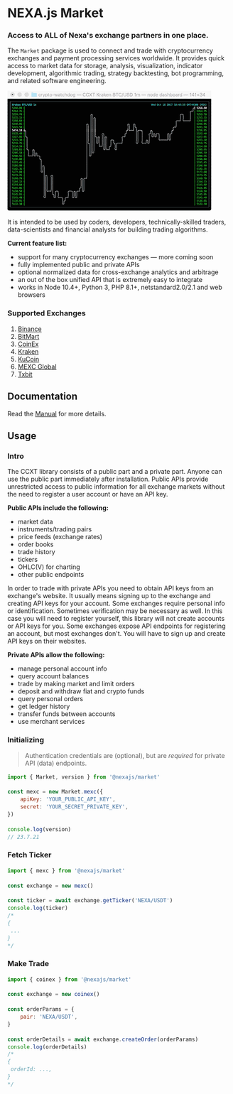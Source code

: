# NEXA.js Market

### Access to ALL of Nexa's exchange partners in one place.

The `Market` package is used to connect and trade with cryptocurrency exchanges and payment processing services worldwide. It provides quick access to market data for storage, analysis, visualization, indicator development, algorithmic trading, strategy backtesting, bot programming, and related software engineering.

![CCXT Markets Ani](./assets/ccxt-markets-ani.gif)

It is intended to be used by coders, developers, technically-skilled traders, data-scientists and financial analysts for building trading algorithms.

__Current feature list:__

- support for many cryptocurrency exchanges — more coming soon
- fully implemented public and private APIs
- optional normalized data for cross-exchange analytics and arbitrage
- an out of the box unified API that is extremely easy to integrate
- works in Node 10.4+, Python 3, PHP 8.1+, netstandard2.0/2.1 and web browsers

### Supported Exchanges

1. [Binance](https://accounts.binance.com/en/register?ref=D7YA7CLY)
2. [BitMart](http://www.bitmart.com/?r=rQCFLh)
3. [CoinEx](https://coinex.com)
4. [Kraken](https://www.kraken.com/)
5. [KuCoin](https://www.kucoin.com/ucenter/signup?rcode=E5wkqe)
6. [MEXC Global](https://m.mexc.com/auth/signup?inviteCode=1FQ1G)
7. [Txbit](https://txbit.io)


## Documentation

Read the [Manual](https;//nexajs.org/market) for more details.

## Usage

### Intro

The CCXT library consists of a public part and a private part. Anyone can use the public part immediately after installation. Public APIs provide unrestricted access to public information for all exchange markets without the need to register a user account or have an API key.

__Public APIs include the following:__

- market data
- instruments/trading pairs
- price feeds (exchange rates)
- order books
- trade history
- tickers
- OHLC(V) for charting
- other public endpoints

In order to trade with private APIs you need to obtain API keys from an exchange's website. It usually means signing up to the exchange and creating API keys for your account. Some exchanges require personal info or identification. Sometimes verification may be necessary as well. In this case you will need to register yourself, this library will not create accounts or API keys for you. Some exchanges expose API endpoints for registering an account, but most exchanges don't. You will have to sign up and create API keys on their websites.

__Private APIs allow the following:__

- manage personal account info
- query account balances
- trade by making market and limit orders
- deposit and withdraw fiat and crypto funds
- query personal orders
- get ledger history
- transfer funds between accounts
- use merchant services

### Initializing

> Authentication credentials are (optional), but are _required_ for private API (data) endpoints.

```js
import { Market, version } from '@nexajs/market'

const mexc = new Market.mexc({
    apiKey: 'YOUR_PUBLIC_API_KEY',
    secret: 'YOUR_SECRET_PRIVATE_KEY',
})

console.log(version)
// 23.7.21
```

### Fetch Ticker

```js
import { mexc } from '@nexajs/market'

const exchange = new mexc()

const ticker = await exchange.getTicker('NEXA/USDT')
console.log(ticker)
/*
{
 ...
}
*/
```

### Make Trade

```js
import { coinex } from '@nexajs/market'

const exchange = new coinex()

const orderParams = {
    pair: 'NEXA/USDT',
}

const orderDetails = await exchange.createOrder(orderParams)
console.log(orderDetails)
/*
{
 orderId: ...,
}
*/
```
